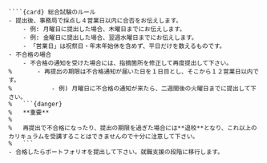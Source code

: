 `````{div} taskcard
````{card} 総合試験のルール
- 提出後、事務局で採点し４営業日以内に合否をお伝えします。
	- 例: 月曜日に提出した場合、木曜日までにお伝えします。
	- 例: 金曜日に提出した場合、翌週水曜日までにお伝えします。
	- 「営業日」は祝祭日・年末年始休を含めず、平日だけを数えるものです。
- 不合格の場合
	- 不合格の通知を受けた場合には、指摘箇所を修正して再度提出して下さい。
%		- 再提出の期限は不合格通知が届いた日を１日目とし、そこから１２営業日以内です。
%			- 例) 月曜日に不合格の通知が来たら、二週間後の火曜日までに提出して下さい。
%	```{danger}
%	**重要**
%
%	再提出で不合格になったり、提出の期限を過ぎた場合には**退校**となり、これ以上のカリキュラムを受講することはできませんので十分に注意して下さい。
%	```
- 合格したらポートフォリオを提出して下さい。就職支援の段階に移行します。
`````
